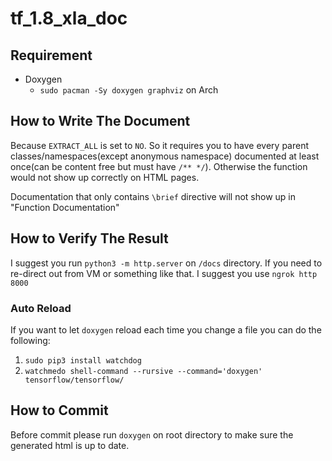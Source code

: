 # tf_1.8_xla_doc

## Requirement
- Doxygen
	- `sudo pacman -Sy doxygen graphviz` on Arch

## How to Write The Document
Because `EXTRACT_ALL` is set to `NO`. So it requires you to have every parent classes/namespaces(except anonymous namespace) documented at least once(can be content free but must have `/** */`). Otherwise the function would not show up correctly on HTML pages.

Documentation that only contains `\brief` directive will not show up in "Function Documentation"

## How to Verify The Result
I suggest you run `python3 -m http.server` on `/docs` directory. If you need to re-direct out from VM or something like that. I suggest you use `ngrok http 8000`

### Auto Reload
If you want to let `doxygen` reload each time you change a file you can do the following:
1. `sudo pip3 install watchdog`
2. `watchmedo shell-command --rursive --command='doxygen' tensorflow/tensorflow/`

## How to Commit
Before commit please run `doxygen` on root directory to make sure the generated html is up to date.

